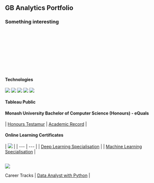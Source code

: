 ## GB Analytics Portfolio


### Something interesting

<br>
<br>
<br>
<br>
<br>
<br>
<br>
<br>

#### Technologies

<img src="https://img.shields.io/badge/Linux-FCC624?style=for-the-badge&logo=linux&logoColor=black"> <img src="https://img.shields.io/badge/Python-FFD43B?style=for-the-badge&logo=python&logoColor=blue"> <img src="https://img.shields.io/badge/PostgreSQL-316192?style=for-the-badge&logo=postgresql&logoColor=white"> <img src="https://img.shields.io/badge/Tableau-E97627?style=for-the-badge&logo=Tableau&logoColor=white"> <img src="https://img.shields.io/badge/Plotly-239120?style=for-the-badge&logo=plotly&logoColor=white">

#### Tableau Public

#### Monash University Bachelor of Computer Science (Honours) - eQuals

| <a href="https://www.myequals.net/sharelink/39941e9e-ca7f-4e82-93ee-9dd8176a53d0/ca865b86-4f7c-4df3-aaaf-efd62d9b6937" target="_blank">Honours Testamur</a> |  <a href="https://www.myequals.net/sharelink/4c7e4070-a61b-487c-92bd-ca6cc2d66125/3ffd5af4-a887-4b41-b17e-b40865f54b86" target="_blank">Academic Record</a>  |

#### Online Learning Certificates

|  <img src="https://img.shields.io/badge/Coursera-0056D2?style=for-the-badge&logo=Coursera&logoColor=white"> |
| --- | --- |
|  <a href="https://coursera.org/share/439e587f313bdaff15f4986fc2edfe84" target="_blank">Deep Learning Specialisation</a>  |
|  <a href="https://coursera.org/share/4791964d7d45562d884f699f4d354563" target="_blank">Machine Learning Specialisation</a>  |

<br>
<img src="https://img.shields.io/badge/Datacamp-05192D?style=for-the-badge&logo=datacamp&logoColor=65FF8F">

Career Tracks
|  <a href="https://www.datacamp.com/statement-of-accomplishment/track/2a9dfd256304c865f3e43988143b5245a8d036cc" target="_blank">Data Analyst with Python</a> |


